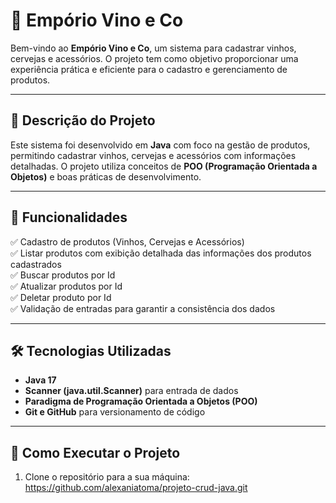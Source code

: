 # 🍷 Empório Vino e Co

Bem-vindo ao **Empório Vino e Co**, um sistema para cadastrar vinhos, cervejas e acessórios. O projeto tem como objetivo proporcionar uma experiência prática e eficiente para o cadastro e gerenciamento de produtos.

---

## 📜 **Descrição do Projeto**
Este sistema foi desenvolvido em **Java** com foco na gestão de produtos, permitindo cadastrar vinhos, cervejas e acessórios com informações detalhadas. O projeto utiliza conceitos de **POO (Programação Orientada a Objetos)** e boas práticas de desenvolvimento.

---

## 🚀 **Funcionalidades**
✅ Cadastro de produtos (Vinhos, Cervejas e Acessórios) <br>
✅ Listar produtos com exibição detalhada das informações dos produtos cadastrados  <br>
✅ Buscar produtos por Id  <br>
✅ Atualizar produtos por Id  <br>
✅ Deletar produto por Id  <br>
✅ Validação de entradas para garantir a consistência dos dados  

---

## 🛠 **Tecnologias Utilizadas**
- **Java 17**  
- **Scanner (java.util.Scanner)** para entrada de dados  
- **Paradigma de Programação Orientada a Objetos (POO)**  
- **Git e GitHub** para versionamento de código  

---

## 🎯 **Como Executar o Projeto**
1. Clone o repositório para a sua máquina:
 https://github.com/alexaniatoma/projeto-crud-java.git

  
